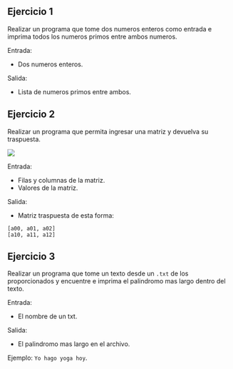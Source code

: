 ## Ejercicio 1

Realizar un programa que tome dos numeros enteros como entrada e imprima todos los numeros primos entre ambos numeros.

Entrada:
- Dos numeros enteros.

Salida:
- Lista de numeros primos entre ambos.

## Ejercicio 2

Realizar un programa que permita ingresar una matriz y devuelva su traspuesta.

![](https://2.bp.blogspot.com/-8LzbJv0zB3A/WAzRQbxP5eI/AAAAAAAAHYU/MEqPV8JxtLMCSGSQ-0UKZSYlUN3jALZaQCLcB/s1600/Java%2BProgram%2Bto%2BTranspose%2Ba%2BMatrix%2B.png)

Entrada: 
- Filas y columnas de la matriz.
- Valores de la matriz.

Salida:
- Matriz traspuesta de esta forma:

```
[a00, a01, a02]
[a10, a11, a12]
```

## Ejercicio 3

Realizar un programa que tome un texto desde un `.txt` de los proporcionados y encuentre e imprima el palindromo mas largo dentro del texto.

Entrada: 
- El nombre de un txt.

Salida:
- El palindromo mas largo en el archivo.

Ejemplo: `Yo hago yoga hoy`.
